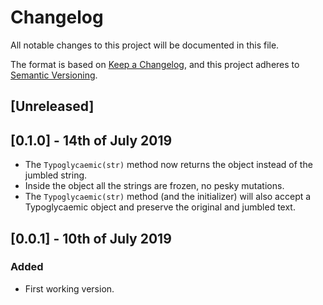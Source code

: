# Changelog
All notable changes to this project will be documented in this file.

The format is based on [Keep a Changelog](https://keepachangelog.com/en/1.0.0/),
and this project adheres to [Semantic Versioning](https://semver.org/spec/v2.0.0.html).

## [Unreleased]

## [0.1.0] - 14th of July 2019

- The `Typoglycaemic(str)` method now returns the object instead of the jumbled string.
- Inside the object all the strings are frozen, no pesky mutations.
- The `Typoglycaemic(str)` method (and the initializer) will also accept a Typoglycaemic object and preserve the original and jumbled text.

## [0.0.1] - 10th of July 2019

### Added

- First working version.
